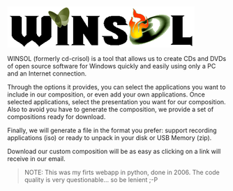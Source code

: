 ![](./web/static/images/logo-big.png "cats logo")


WINSOL (formerly cd-crisol) is a tool that allows us to create CDs and DVDs of open source software for Windows quickly and easily using only a PC and an Internet connection.

Through the options it provides, you can select the applications you want to include in our composition, or even add your own applications. Once selected applications, select the presentation you want for our composition. Also to avoid you have to generate the composition, we provide a set of compositions ready for download.

Finally, we will generate a file in the format you prefer: support recording applications (iso) or ready to unpack in your disk or USB Memory (zip).

Download our custom composition will be as easy as clicking on a link will receive in our email.

> NOTE: This was my firts webapp in python, done in 2006. The code quality is very questionable... so be lenient ;-P
